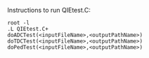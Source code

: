 Instructions to run QIEtest.C: 

```
root -l
.L QIEtest.C+
doADCTest(<inputFileName>,<outputPathName>)
doTDCTest(<inputFileName>,<outputPathName>)
doPedTest(<inputFileName>,<outputPathName>)
```